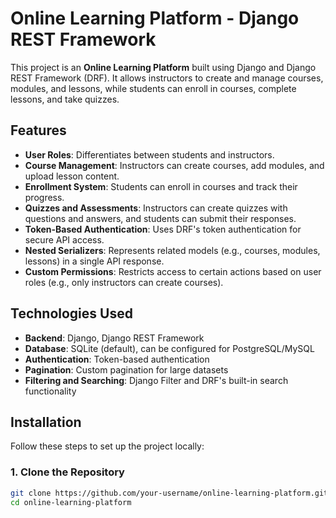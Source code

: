 # Online Learning Platform - Django REST Framework

This project is an **Online Learning Platform** built using Django and Django REST Framework (DRF). It allows instructors to create and manage courses, modules, and lessons, while students can enroll in courses, complete lessons, and take quizzes.

## Features

- **User Roles**: Differentiates between students and instructors.
- **Course Management**: Instructors can create courses, add modules, and upload lesson content.
- **Enrollment System**: Students can enroll in courses and track their progress.
- **Quizzes and Assessments**: Instructors can create quizzes with questions and answers, and students can submit their responses.
- **Token-Based Authentication**: Uses DRF's token authentication for secure API access.
- **Nested Serializers**: Represents related models (e.g., courses, modules, lessons) in a single API response.
- **Custom Permissions**: Restricts access to certain actions based on user roles (e.g., only instructors can create courses).

## Technologies Used

- **Backend**: Django, Django REST Framework
- **Database**: SQLite (default), can be configured for PostgreSQL/MySQL
- **Authentication**: Token-based authentication
- **Pagination**: Custom pagination for large datasets
- **Filtering and Searching**: Django Filter and DRF's built-in search functionality

## Installation

Follow these steps to set up the project locally:

### 1. Clone the Repository

```bash
git clone https://github.com/your-username/online-learning-platform.git
cd online-learning-platform
